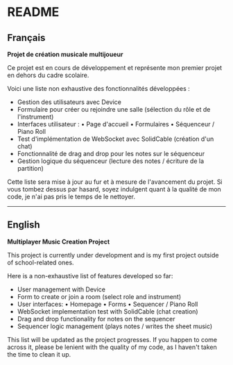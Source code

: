 # README

## Français

**Projet de création musicale multijoueur**

Ce projet est en cours de développement et représente mon premier projet en dehors du cadre scolaire.

Voici une liste non exhaustive des fonctionnalités développées :

- Gestion des utilisateurs avec Device
- Formulaire pour créer ou rejoindre une salle (sélection du rôle et de l'instrument)
- Interfaces utilisateur :
    • Page d'accueil
    • Formulaires
    • Séquenceur / Piano Roll
- Test d'implémentation de WebSocket avec SolidCable (création d'un chat)
- Fonctionnalité de drag and drop pour les notes sur le séquenceur
- Gestion logique du séquenceur (lecture des notes / écriture de la partition)

Cette liste sera mise à jour au fur et à mesure de l'avancement du projet. Si vous tombez dessus par hasard, soyez indulgent quant à la qualité de mon code, je n'ai pas pris le temps de le nettoyer.

---

## English

**Multiplayer Music Creation Project**

This project is currently under development and is my first project outside of school-related ones.

Here is a non-exhaustive list of features developed so far:

- User management with Device
- Form to create or join a room (select role and instrument)
- User interfaces:
    • Homepage
    • Forms
    • Sequencer / Piano Roll
- WebSocket implementation test with SolidCable (chat creation)
- Drag and drop functionality for notes on the sequencer
- Sequencer logic management (plays notes / writes the sheet music)

This list will be updated as the project progresses. If you happen to come across it, please be lenient with the quality of my code, as I haven't taken the time to clean it up.

